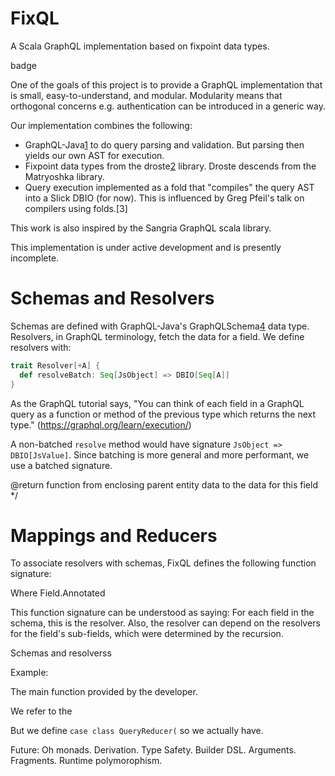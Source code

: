 # FixQL
A Scala GraphQL implementation based on fixpoint data types.

badge

One of the goals of this project is to provide a GraphQL implementation that is small, easy-to-understand, and modular. Modularity means that orthogonal concerns e.g. authentication can be introduced in a generic way.

Our implementation combines the following:
- GraphQL-Java[1] to do query parsing and validation. But parsing then yields our own AST for execution.
- Fixpoint data types from the droste[2] library. Droste descends from the Matryoshka library.
- Query execution implemented as a fold that "compiles" the query AST into a Slick DBIO (for now). This is influenced by Greg Pfeil's talk on compilers using folds.[3]

This work is also inspired by the Sangria GraphQL scala library.

This implementation is under active development and is presently incomplete.

# Schemas and Resolvers

Schemas are defined with GraphQL-Java's GraphQLSchema[4] data type. Resolvers, in GraphQL terminology, fetch the data for a field. We define resolvers with:

```scala
trait Resolver[+A] {
  def resolveBatch: Seq[JsObject] => DBIO[Seq[A]]
}
```

As the GraphQL tutorial says, "You can think of each field in a GraphQL query as a function or method of the
previous type which returns the next type." (https://graphql.org/learn/execution/)

A non-batched `resolve` method would have signature `JsObject => DBIO[JsValue]`.
Since batching is more general and more performant, we use a batched
signature.

@return function from enclosing parent entity data to the data for this field */

# Mappings and Reducers

To associate resolvers with schemas, FixQL defines the following function signature:

Where Field.Annotated

This function signature can be understood as saying: For each field in the schema, this is the resolver. Also, the resolver can depend on the resolvers for the field's sub-fields, which were determined by the recursion.

Schemas and resolverss

Example:



The main function provided by the developer.

We refer to the 


But we define `case class QueryReducer(` so we actually have.

Future: Oh monads. Derivation. Type Safety. Builder DSL. Arguments. Fragments. Runtime polymorophism.

[1]: https://www.graphql-java.com/
[2]: https://github.com/higherkindness/droste
[4]: https://github.com/sellout/recursion-scheme-talk/blob/master/nanopass-compiler-talk.org